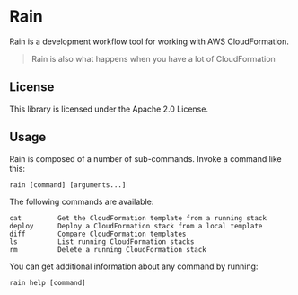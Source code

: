 # Rain

Rain is a development workflow tool for working with AWS CloudFormation.

> Rain is also what happens when you have a lot of CloudFormation

## License

This library is licensed under the Apache 2.0 License. 

## Usage

Rain is composed of a number of sub-commands. Invoke a command like this:

```
rain [command] [arguments...]
```

The following commands are available:

```
cat         Get the CloudFormation template from a running stack
deploy      Deploy a CloudFormation stack from a local template
diff        Compare CloudFormation templates
ls          List running CloudFormation stacks
rm          Delete a running CloudFormation stack
```

You can get additional information about any command by running:

```
rain help [command]
```
